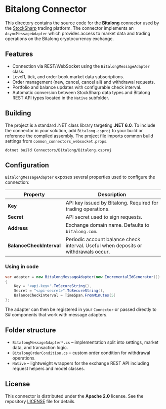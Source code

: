 # Bitalong Connector

This directory contains the source code for the **Bitalong** connector used by the [StockSharp](https://github.com/StockSharp/StockSharp) trading platform. The connector implements an `AsyncMessageAdapter` which provides access to market data and trading operations on the Bitalong cryptocurrency exchange.

## Features

- Connection via REST/WebSocket using the `BitalongMessageAdapter` class.
- Level1, tick, and order book market data subscriptions.
- Order management (new, cancel, cancel all) and withdrawal requests.
- Portfolio and balance updates with configurable check interval.
- Automatic conversion between StockSharp data types and Bitalong REST API types located in the `Native` subfolder.

## Building

The project is a standard .NET class library targeting **.NET 6.0**. To include the connector in your solution, add `Bitalong.csproj` to your build or reference the compiled assembly. The project file imports common build settings from `common_connectors_websocket.props`.

```
dotnet build Connectors/Bitalong/Bitalong.csproj
```

## Configuration

`BitalongMessageAdapter` exposes several properties used to configure the connection:

| Property | Description |
|----------|-------------|
| **Key** | API key issued by Bitalong. Required for trading operations. |
| **Secret** | API secret used to sign requests. |
| **Address** | Exchange domain name. Defaults to `bitalong.com`. |
| **BalanceCheckInterval** | Periodic account balance check interval. Useful when deposits or withdrawals occur. |

### Using in code

```csharp
var adapter = new BitalongMessageAdapter(new IncrementalIdGenerator())
{
    Key = "<api-key>".ToSecureString(),
    Secret = "<api-secret>".ToSecureString(),
    BalanceCheckInterval = TimeSpan.FromMinutes(5)
};
```

The adapter can then be registered in your `Connector` or passed directly to S# components that work with message adapters.

## Folder structure

- `BitalongMessageAdapter*.cs` – implementation split into settings, market data, and transaction logic.
- `BitalongOrderCondition.cs` – custom order condition for withdrawal operations.
- `Native` – lightweight wrappers for the exchange REST API including request helpers and model classes.

## License

This connector is distributed under the **Apache 2.0** license. See the repository [LICENSE](../../LICENSE) file for details.

